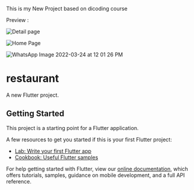 This is my New Project based on dicoding course 


Preview : 

![Detail page ](https://user-images.githubusercontent.com/89840911/159846199-8cec2fc8-1997-4365-9167-5218edfa4bd5.jpeg) 



![Home Page](https://user-images.githubusercontent.com/89840911/159846320-535a5451-164b-45f9-8151-533747d96ff7.jpeg)


![WhatsApp Image 2022-03-24 at 12 01 26 PM](https://user-images.githubusercontent.com/89840911/159846545-0bf2fad9-0aea-4390-b929-fa2d86273419.jpeg)







# restaurant

A new Flutter project.

## Getting Started

This project is a starting point for a Flutter application.

A few resources to get you started if this is your first Flutter project:

- [Lab: Write your first Flutter app](https://flutter.dev/docs/get-started/codelab)
- [Cookbook: Useful Flutter samples](https://flutter.dev/docs/cookbook)

For help getting started with Flutter, view our
[online documentation](https://flutter.dev/docs), which offers tutorials,
samples, guidance on mobile development, and a full API reference.
